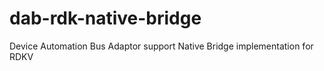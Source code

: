 # dab-rdk-native-bridge
Device Automation Bus Adaptor support Native Bridge implementation for RDKV
